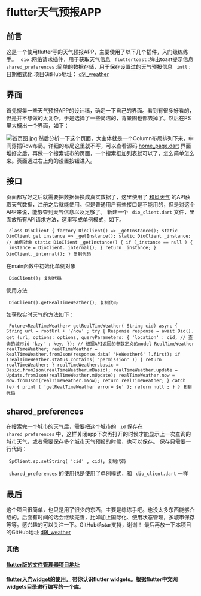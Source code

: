# flutter天气预报APP #

## 前言 ##

这是一个使用flutter写的天气预报APP，主要使用了以下几个插件，入门级练练手。 ` dio` :网络请求插件，用于获取天气信息 ` fluttertoast` :弹出toast提示信息 ` shared_preferences` :简单的数据存储，用于保存设置过的天气预报信息 ` intl` :日期格式化 项目GitHub地址： [d9l_weather]( https://link.juejin.im?target=%255Bhttps%3A%2F%2Fgithub.com%2Fhuang-weilong%2Fd9l_weather%255D(https%3A%2F%2Fgithub.com%2Fhuang-weilong%2Fd9l_weather) )

## 界面 ##

首先搜集一些天气预报APP的设计稿，确定一下自己的界面。看到有很多好看的，但是并不想做的太复杂。于是选择了一些简洁的，背景图也都去掉了。然后在PS里大概出一个界面，如下：

![首页图.jpg](https://user-gold-cdn.xitu.io/2019/6/5/16b263a396fd0f50?imageView2/0/w/1280/h/960/ignore-error/1) 然后分析一下这个页面，大主体就是一个Column布局排列下来，中间穿插Row布局。详细的布局这里就不写，可以查看源码 [home_page.dart]( https://link.juejin.im?target=https%3A%2F%2Fgithub.com%2Fhuang-weilong%2Fd9l_weather%2Fblob%2Fmaster%2Flib%2Fhome_page.dart ) 界面堆好之后，再做一个搜索城市的页面，一个搜索框加列表就可以了，怎么简单怎么来。页面通过右上角的设置按钮进入。

## 接口 ##

页面都写好之后就需要把数据替换成真实数据了，这里使用了 [和风天气]( https://link.juejin.im?target=https%3A%2F%2Fwww.heweather.com%2F ) 的API获取天气数据，注册之后就能使用。但是普通用户有些接口是不能用的，但是对这个APP来说，能够查到天气信息以及足够了。 新建一个 ` dio_client.dart` 文件，里面放所有API请求方法，这里写成单例模式，如下。

` class DioClient { factory DioClient() => _getInstance(); static DioClient get instance => _getInstance(); static DioClient _instance; // 单例对象 static DioClient _getInstance() { if (_instance == null ) { _instance = DioClient._internal(); } return _instance; } DioClient._internal(); } 复制代码`

在main函数中初始化单例对象

` DioClient(); 复制代码`

使用方法

` DioClient().getRealTimeWeather(); 复制代码`

如获取实时天气的方法如下：

` Future<RealTimeWeather> getRealTimeWeather( String cid) async { String url = rootUrl + '/now' ; try { Response response = await Dio(). get (url, options: options, queryParameters: { 'location' : cid, // 查询的城市id 'key' : key, }); // 根据API返回的参数定义的model RealTimeWeather realTimeWeather; realTimeWeather = RealTimeWeather.fromJson(response.data[ 'HeWeather6' ].first); if (realTimeWeather.status.contains( 'permission' )) { return realTimeWeather; } realTimeWeather.basic = Basic.fromJson(realTimeWeather.mBasic); realTimeWeather.update = Update.fromJson(realTimeWeather.mUpdate); realTimeWeather.now = Now.fromJson(realTimeWeather.mNow); return realTimeWeather; } catch (e) { print ( 'getRealTimeWeather error= $e' ); return null ; } } 复制代码`

## shared_preferences ##

在搜索完一个城市的天气后，需要把这个城市的 ` id` 保存在 ` shared_preferences` 中，这样关闭app下次再打开的时候才能显示上一次查询的城市天气，或者需要保存多个城市天气预报的时候，也可以保存。 保存只需要一行代码：

` SpClient.sp.setString( 'cid' , cid); 复制代码`

` shared_preferences` 的使用也是使用了单例模式，和 ` dio_client.dart` 一样

## 最后 ##

这个项目很简单，也只是用了很少的东西，主要是练练手吧。也没太多东西能够介绍的。后面有时间的话会继续完善，比如加上国际化、使用状态管理，多城市保存等等。感兴趣的可以关注一下。GitHub给star支持，谢谢！ 最后再放一下本项目的GitHub地址 [d9l_weather]( https://link.juejin.im?target=https%3A%2F%2Fgithub.com%2Fhuang-weilong%2Fd9l_weather )

### 其他 ###

#### [flutter版的文件管理器项目地址]( https://link.juejin.im?target=https%3A%2F%2Fgithub.com%2Fhuang-weilong%2Fflutter_file_manager.git ) ####

#### [flutter入门widget的使用。]( https://link.juejin.im?target=https%3A%2F%2Fgithub.com%2Fhuang-weilong%2Fflutter_widgets ) 带你认识flutter widgets。根据flutter中文网widgets目录进行编写的一个库。 ####